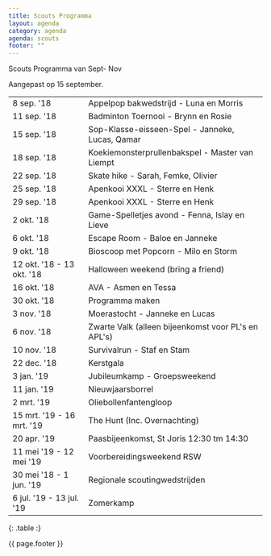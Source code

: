 ```yaml
---
title: Scouts Programma
layout: agenda
category: agenda
agenda: scouts
footer: ""
---
```


Scouts Programma van Sept- Nov

Aangepast op 15 september.

| | |
|---|---|
| 8 sep. '18 | Appelpop bakwedstrijd - Luna en Morris |
| 11 sep. '18 | Badminton Toernooi - Brynn en Rosie |
| 15 sep. '18 | Sop-Klasse-eisseen-Spel - Janneke, Lucas, Qamar |
| 18 sep. '18 | Koekiemonsterprullenbakspel - Master van Liempt |
| 22 sep. '18 | Skate hike - Sarah, Femke, Olivier |
| 25 sep. '18 | Apenkooi XXXL - Sterre en Henk |
| 29 sep. '18 | Apenkooi XXXL - Sterre en Henk |
| 2 okt. '18 | Game-Spelletjes avond - Fenna, Islay en Lieve  |
| 6 okt. '18 | Escape Room - Baloe en Janneke |
| 9 okt. '18 | Bioscoop met Popcorn - Milo en Storm |
| 12 okt. '18 - 13 okt. '18 | Halloween weekend (bring a friend) |
| 16 okt. '18 | AVA - Asmen en Tessa |
| 30 okt. '18 | Programma maken |
| 3 nov. '18 | Moerastocht - Janneke en Lucas |
| 6 nov. '18 | Zwarte Valk (alleen bijeenkomst voor PL's en APL's) |
| 10 nov. '18 | Survivalrun - Staf en Stam |
| 22 dec. '18 | Kerstgala |
| 3 jan. '19 | Jubileumkamp - Groepsweekend |
| 11 jan. '19 | Nieuwjaarsborrel |
| 2 mrt. '19 | Oliebollenfantengloop |
| 15 mrt. '19 - 16 mrt. '19 | The Hunt (Inc. Overnachting) |
| 20 apr. '19 | Paasbijeenkomst, St Joris 12:30 tm 14:30 |
| 11 mei '19 - 12 mei '19 | Voorbereidingsweekend RSW |
| 30 mei '18 - 1 jun. '19 | Regionale scoutingwedstrijden |
| 6 jul. '19 - 13 jul. '19 | Zomerkamp |
{: .table :}

{{ page.footer }}
